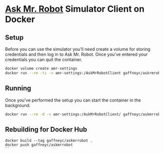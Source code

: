 # [Ask Mr. Robot](https://www.askmrrobot.com) Simulator Client on Docker

## Setup

Before you can use the simulator you'll need create a volume for storing
credentials and then log in to Ask Mr. Robot. Once you've entered your
credentials you can quit the container.

```bash
docker volume create amr-settings
docker run --rm -ti -v amr-settings:/AskMrRobotClient gaffneyc/askrmrobot
```

## Running

Once you've performed the setup you can start the container in the background.

```bash
docker run --rm -d -v amr-settings:/AskMrRobotClient/ gaffneyc/askmrrobot
```

## Rebuilding for Docker Hub

```
docker build --tag gaffneyc/askmrrobot .
docker push gaffneyc/askmrrobot
``
